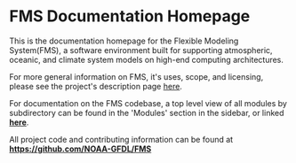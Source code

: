 # FMS Documentation Homepage

This is the documentation homepage for the Flexible Modeling System(FMS), a software environment built for supporting atmospheric, oceanic, and climate system models on high-end computing architectures.

For more general information on FMS, it's uses, scope, and licensing, please see the project's
description page [here](README.md).

For documentation on the FMS codebase, a top level view of all modules by subdirectory can be
found in the 'Modules' section in the sidebar, or linked [**here**](modules.html).

All project code and contributing information can be found at **<https://github.com/NOAA-GFDL/FMS>**
